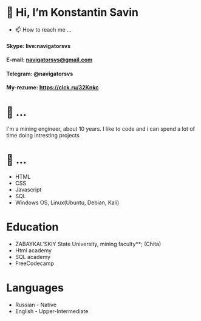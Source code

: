 # 👋 Hi, I’m Konstantin Savin



- 📫 How to reach me ...

#### Skype: live:navigatorsvs
#### E-mail: navigatorsvs@gmail.com
#### Telegram: @navigatorsvs
#### My-rezume: https://clck.ru/32Knkc

# 👀 ...

I'm a mining engineer, about 10 years. I like to code and i can spend a lot of time doing intresting projects


# 🌱 ... 

* HTML
* CSS
* Javascript
* SQL
* Windows OS, Linux(Ubuntu, Debian, Kali)

# Education

* ZABAYKAL'SKIY State University, mining faculty**; (Chita)
* Html academy
* SQL academy
* FreeCodecamp


# Languages

* Russian - Native
* English - Upper-Intermediate
